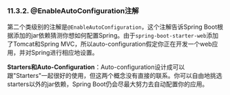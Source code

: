 ### 11.3.2. @EnableAutoConfiguration注解

第二个类级别的注解是`@EnableAutoConfiguration`，这个注解告诉Spring Boot根据添加的jar依赖猜测你想如何配置Spring。由于`spring-boot-starter-web`添加了Tomcat和Spring MVC，所以auto-configuration假定你正在开发一个web应用，并对Spring进行相应地设置。

**Starters和Auto-Configuration**：Auto-configuration设计成可以跟"Starters"一起很好的使用，但这两个概念没有直接的联系。你可以自由地挑选starters以外的jar依赖，Spring Boot仍会尽最大努力去自动配置你的应用。
